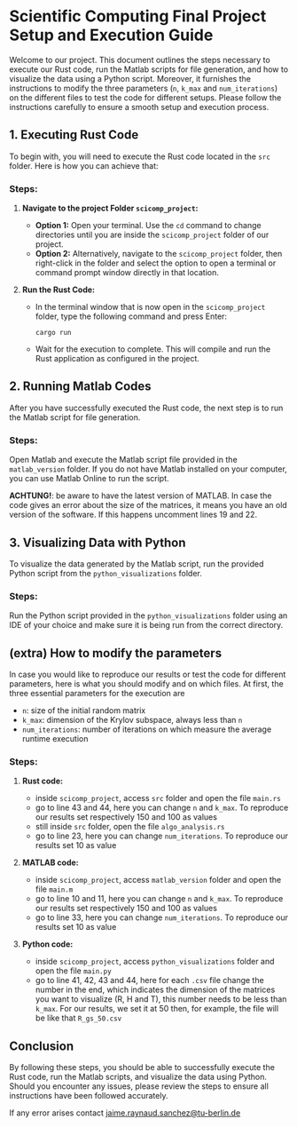 # Scientific Computing Final Project Setup and Execution Guide

Welcome to our project. This document outlines the steps necessary to execute our Rust code, run the Matlab scripts for file generation, and how to visualize the data using a Python script. Moreover, it furnishes the instructions to modify the three parameters (`n`, `k_max` and `num_iterations`) on the different files to test the code for different setups. 
Please follow the instructions carefully to ensure a smooth setup and execution process.

## 1. Executing Rust Code

To begin with, you will need to execute the Rust code located in the `src` folder. Here is how you can achieve that:

### Steps:

1. **Navigate to the project Folder `scicomp_project`:**
   - **Option 1:** Open your terminal. Use the `cd` command to change directories until you are inside the `scicomp_project` folder of our project.
   - **Option 2:** Alternatively, navigate to the `scicomp_project` folder, then right-click in the folder and select the option to open a terminal or command prompt window directly in that location.

2. **Run the Rust Code:**
   - In the terminal window that is now open in the `scicomp_project` folder, type the following command and press Enter:
     ```shell
     cargo run
     ```
   - Wait for the execution to complete. This will compile and run the Rust application as configured in the project.

## 2. Running Matlab Codes

After you have successfully executed the Rust code, the next step is to run the Matlab script for file generation.

### Steps:

Open Matlab and execute the Matlab script file provided in the `matlab_version` folder. If you do not have Matlab installed on your computer, you can use Matlab Online to run the script.

**ACHTUNG!**: be aware to have the latest version of MATLAB. In case the code gives an error about the size of the matrices, it means you have an old version of the software. If this happens uncomment lines 19 and 22.

## 3. Visualizing Data with Python

To visualize the data generated by the Matlab script, run the provided Python script from the `python_visualizations` folder.

### Steps:

Run the Python script provided in the `python_visualizations` folder using an IDE of your choice and make sure it is being run from the correct directory.

## (extra) How to modify the parameters

In case you would like to reproduce our results or test the code for different parameters, here is what you should modify and on which files. At first, the three essential parameters for the execution are
   - `n`: size of the initial random matrix
   - `k_max`: dimension of the Krylov subspace, always less than `n`
   - `num_iterations`: number of iterations on which measure the average runtime execution

### Steps:

1. **Rust code:**
      - inside `scicomp_project`, access `src` folder and open the file `main.rs`
      - go to line 43 and 44, here you can change `n` and `k_max`. To reproduce our results set respectively 150 and 100 as values
      - still inside `src` folder, open the file `algo_analysis.rs`
      - go to line 23, here you can change `num_iterations`. To reproduce our results set 10 as value

2. **MATLAB code:**
      - inside `scicomp_project`, access `matlab_version` folder and open the file `main.m`
      - go to line 10 and 11, here you can change `n` and `k_max`. To reproduce our results set respectively 150 and 100 as values
      - go to line 33, here you can change `num_iterations`. To reproduce our results set 10 as value
  
3. **Python code:**
      - inside `scicomp_project`, access `python_visualizations` folder and open the file `main.py`
      - go to line 41, 42, 43 and 44, here for each `.csv` file change the number in the end, which indicates the dimension of the matrices you want to visualize (R, H and T), this number needs to be less than `k_max`. For our results, we set it at 50 then, for example, the file will be like that `R_gs_50.csv`

## Conclusion

By following these steps, you should be able to successfully execute the Rust code, run the Matlab scripts, and visualize the data using Python. Should you encounter any issues, please review the steps to ensure all instructions have been followed accurately.

If any error arises contact jaime.raynaud.sanchez@tu-berlin.de
